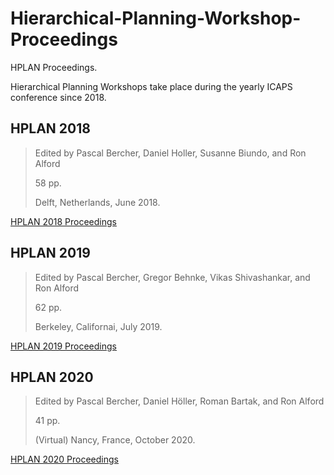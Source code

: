 # Hierarchical-Planning-Workshop-Proceedings

HPLAN Proceedings.

Hierarchical Planning Workshops take place during the yearly ICAPS conference since 2018.

## HPLAN 2018
> Edited by Pascal Bercher, Daniel Holler, Susanne Biundo, and Ron Alford
>
> 58 pp.
>
> Delft, Netherlands, June 2018.

[HPLAN 2018 Proceedings](https://github.com/PCfVW/Hierarchical-Planning-Workshop-Proceedings/blob/main/2018HierarchicalPlanningWorkshopProceedings.pdf)

## HPLAN 2019
> Edited by Pascal Bercher, Gregor Behnke, Vikas Shivashankar, and Ron Alford
>
> 62 pp.
>
> Berkeley, Californai, July 2019.

[HPLAN 2019 Proceedings](https://github.com/PCfVW/Hierarchical-Planning-Workshop-Proceedings/blob/main/2019HierarchicalPlanningWorkshopProceedings.pdf)

## HPLAN 2020
> Edited by Pascal Bercher, Daniel Höller, Roman Bartak, and Ron Alford
>
> 41 pp.
>
> (Virtual) Nancy, France, October 2020.

[HPLAN 2020 Proceedings](https://github.com/PCfVW/Hierarchical-Planning-Workshop-Proceedings/blob/main/2020HierarchicalPlanningWorkshopProceedings.pdf)
